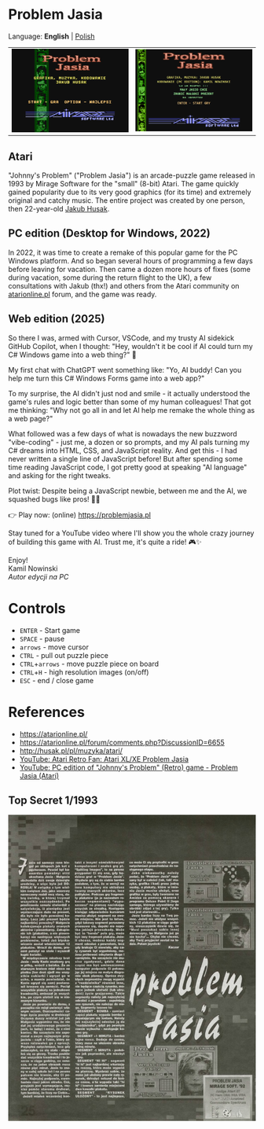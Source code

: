 # Problem Jasia

Language: **English** | [Polish](README_PL.md)

<table>
<tr>
<td><img src='./images/title_336x240.png'></td>
<td><img src='./images/title_336_newPC.png'></td>
</tr>
</table>

## Atari

"Johnny's Problem" ("Problem Jasia") is an arcade-puzzle game released in 1993 by Mirage Software for the "small" (8-bit) Atari. The game quickly gained popularity due to its very good graphics (for its time) and extremely original and catchy music. The entire project was created by one person, then 22-year-old [Jakub Husak](http://atariki.krap.pl/index.php/Jakub_Husak).  

## PC edition (Desktop for Windows, 2022)

In 2022, it was time to create a remake of this popular game for the PC Windows platform. And so began several hours of programming a few days before leaving for vacation. Then came a dozen more hours of fixes (some during vacation, some during the return flight to the UK), a few consultations with Jakub (thx!) and others from the Atari community on [atarionline.pl](http://atarionline.pl/) forum, and the game was ready.

## Web edition (2025)
So there I was, armed with Cursor, VSCode, and my trusty AI sidekick GitHub Copilot, when I thought:
"Hey, wouldn't it be cool if AI could turn my C# Windows game into a web thing?" 🤔

My first chat with ChatGPT went something like:
"Yo, AI buddy! Can you help me turn this C# Windows Forms game into a web app?"

To my surprise, the AI didn't just nod and smile - it actually understood the game's rules and logic better than some of my human colleagues! That got me thinking: "Why not go all in and let AI help me remake the whole thing as a web page?"

What followed was a few days of what is nowadays the new buzzword "vibe-coding" - just me, a dozen or so prompts, and my AI pals turning my C# dreams into HTML, CSS, and JavaScript reality. And get this - I had never written a single line of JavaScript before! But after spending some time reading JavaScript code, I got pretty good at speaking "AI language" and asking for the right tweaks.

Plot twist: Despite being a JavaScript newbie, between me and the AI, we squashed bugs like pros! 🐛💪

👉 Play now: (online) https://problemjasia.pl

Stay tuned for a YouTube video where I'll show you the whole crazy journey of building this game with AI. Trust me, it's quite a ride! 🎮✨


Enjoy!  
Kamil Nowinski  
*Autor edycji na PC*

# Controls

- `ENTER` - Start game
- `SPACE` - pause
- `arrows` - move cursor
- `CTRL` - pull out puzzle piece
- `CTRL`+`arrows` - move puzzle piece on board
- `CTRL`+`H` - high resolution images (on/off)
- `ESC` - end / close game

# References

- https://atarionline.pl/
- https://atarionline.pl/forum/comments.php?DiscussionID=6655
- http://husak.pl/pl/muzyka/atari/
- [YouTube: Atari Retro Fan: Atari XL/XE Problem Jasia](https://youtu.be/MCXukyJk1LY)
- [YouTube: PC edition of "Johnny's Problem" (Retro) game - Problem Jasia (Atari)](https://youtu.be/GRVAMNzw568)

## Top Secret 1/1993
![](./images/top_secret-1993-1.jpg)
